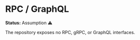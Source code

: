 # RPC / GraphQL

**Status:** Assumption ⚠️

The repository exposes no RPC, gRPC, or GraphQL interfaces.
